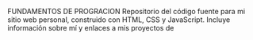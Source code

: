 FUNDAMENTOS DE PROGRACION 
Repositorio del código fuente para mi sitio web personal, construido con HTML, CSS y JavaScript. Incluye información sobre mí y enlaces a mis proyectos de 
